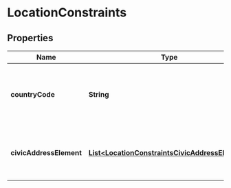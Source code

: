 
# LocationConstraints

## Properties
Name | Type | Description | Notes
------------ | ------------- | ------------- | -------------
**countryCode** | **String** | The two-letter ISO 3166 [29] country code in capital letters.  | 
**civicAddressElement** | [**List&lt;LocationConstraintsCivicAddressElement&gt;**](LocationConstraintsCivicAddressElement.md) | Zero or more elements comprising the civic address.  |  [optional]



